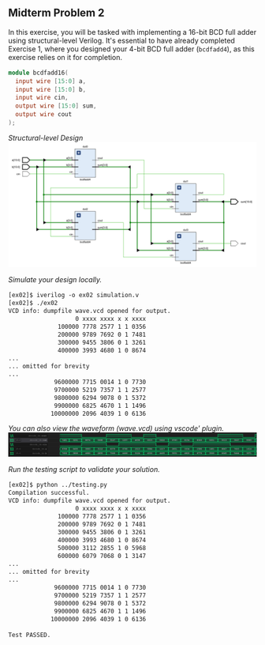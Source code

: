 ## Midterm Problem 2

In this exercise, you will be tasked with implementing a 16-bit BCD full adder using structural-level Verilog. It's essential to have already completed Exercise 1, where you designed your 4-bit BCD full adder (`bcdfadd4`), as this exercise relies on it for completion.

```verilog
module bcdfadd16(
  input wire [15:0] a,
  input wire [15:0] b,
  input wire cin,
  output wire [15:0] sum,
  output wire cout
);
```

*Structural-level Design*
![Alt text](struct-level.png)

*Simulate your design locally.*
```shell
[ex02]$ iverilog -o ex02 simulation.v 
[ex02]$ ./ex02 
VCD info: dumpfile wave.vcd opened for output.
                   0 xxxx xxxx x x xxxx
              100000 7778 2577 1 1 0356
              200000 9789 7692 0 1 7481
              300000 9455 3806 0 1 3261
              400000 3993 4680 1 0 8674
...
... omitted for brevity
...
             9600000 7715 0014 1 0 7730
             9700000 5219 7357 1 1 2577
             9800000 6294 9078 0 1 5372
             9900000 6825 4670 1 1 1496
            10000000 2096 4039 1 0 6136
```

*You can also view the waveform (wave.vcd) using vscode' plugin.*
![Alt text](bcdfadd16.png)

*Run the testing script to validate your solution.*
```shell
[ex02]$ python ../testing.py
Compilation successful.
VCD info: dumpfile wave.vcd opened for output.
                   0 xxxx xxxx x x xxxx
              100000 7778 2577 1 1 0356
              200000 9789 7692 0 1 7481
              300000 9455 3806 0 1 3261
              400000 3993 4680 1 0 8674
              500000 3112 2855 1 0 5968
              600000 6079 7068 0 1 3147
...
... omitted for brevity
...
             9600000 7715 0014 1 0 7730
             9700000 5219 7357 1 1 2577
             9800000 6294 9078 0 1 5372
             9900000 6825 4670 1 1 1496
            10000000 2096 4039 1 0 6136

Test PASSED.
```

